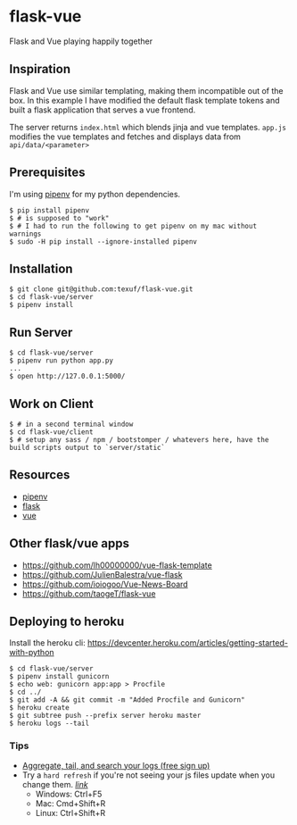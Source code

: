 # flask-vue
Flask and Vue playing happily together


## Inspiration
Flask and Vue use similar templating, making them incompatible out of the box. In this example I have modified the default flask template tokens and built a flask application that serves a vue frontend.

The server returns `index.html` which blends jinja and vue templates. `app.js` modifies the vue templates and fetches and displays data from `api/data/<parameter>`

## Prerequisites
I'm using [pipenv](http://docs.pipenv.org/) for my python dependencies.

    $ pip install pipenv 
    $ # is supposed to "work"
    $ # I had to run the following to get pipenv on my mac without warnings
    $ sudo -H pip install --ignore-installed pipenv

## Installation
    $ git clone git@github.com:texuf/flask-vue.git
    $ cd flask-vue/server
    $ pipenv install

## Run Server
    $ cd flask-vue/server
    $ pipenv run python app.py 
    ...
    $ open http://127.0.0.1:5000/

## Work on Client
    $ # in a second terminal window
    $ cd flask-vue/client
    $ # setup any sass / npm / bootstomper / whatevers here, have the build scripts output to `server/static`


## Resources
- [pipenv](http://docs.pipenv.org/)
- [flask](http://flask.pocoo.org/)
- [vue](https://vuejs.org/v2/guide/)

## Other flask/vue apps
- https://github.com/lh00000000/vue-flask-template
- https://github.com/JulienBalestra/vue-flask
- https://github.com/ioiogoo/Vue-News-Board
- https://github.com/taogeT/flask-vue

## Deploying to heroku
Install the heroku cli: https://devcenter.heroku.com/articles/getting-started-with-python

    $ cd flask-vue/server
    $ pipenv install gunicorn
    $ echo web: gunicorn app:app > Procfile
    $ cd ../
    $ git add -A && git commit -m "Added Procfile and Gunicorn"
    $ heroku create
    $ git subtree push --prefix server heroku master
    $ heroku logs --tail



### Tips
- [Aggregate, tail, and search your logs (free sign up)](https://papertrailapp.com/?thank=09267f)
- Try a `hard refresh` if you're not seeing your js files update when you change them. _[link](https://stackoverflow.com/questions/41144565/flask-does-not-see-change-in-js-file)_
   - Windows: Ctrl+F5
   - Mac: Cmd+Shift+R   
   - Linux: Ctrl+Shift+R
